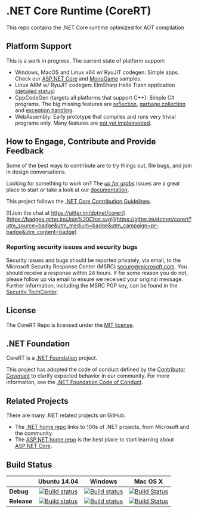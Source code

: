 # .NET Core Runtime (CoreRT)
This repo contains the .NET Core runtime optimized for AOT compilation

## Platform Support

This is a work in progress. The current state of platform support:
- Windows, MacOS and Linux x64 w/ RyuJIT codegen: Simple apps. Check our [ASP.NET Core](samples/WebApi/) and [MonoGame](samples/MonoGame/) samples.
- Linux ARM w/ RyuJIT codegen: ElmSharp Hello Tizen application ([detailed status](https://github.com/dotnet/corert/issues/4856))
- CppCodeGen (targets all platforms that support C++): Simple C# programs. The big missing features are [reflection](https://github.com/dotnet/corert/issues/2035), [garbage collection](https://github.com/dotnet/corert/issues/2033) and [exception handling](https://github.com/dotnet/corert/issues/910).
- WebAssembly: Early prototype that compiles and runs very trivial programs only. Many features are [not yet implemented](https://github.com/dotnet/corert/issues?q=is%3Aissue+is%3Aopen+label%3Aarch-wasm).

## How to Engage, Contribute and Provide Feedback
Some of the best ways to contribute are to try things out, file bugs, and join in design conversations.

Looking for something to work on? The [_up for grabs_](https://github.com/dotnet/corert/labels/up-for-grabs) issues are a great place to start or take a look at our [documentation](Documentation).

This project follows the [.NET Core Contribution Guidelines](https://github.com/dotnet/coreclr/blob/master/Documentation/project-docs/contributing.md).

[![Join the chat at https://gitter.im/dotnet/corert](https://badges.gitter.im/Join%20Chat.svg)](https://gitter.im/dotnet/corert?utm_source=badge&utm_medium=badge&utm_campaign=pr-badge&utm_content=badge)

### Reporting security issues and security bugs

Security issues and bugs should be reported privately, via email, to the
Microsoft Security Response Center (MSRC) <secure@microsoft.com>. You should
receive a response within 24 hours. If for some reason you do not, please follow
up via email to ensure we received your original message. Further information,
including the MSRC PGP key, can be found in the
[Security TechCenter](https://technet.microsoft.com/en-us/security/ff852094.aspx).

## License
The CoreRT Repo is licensed under the [MIT license](https://github.com/dotnet/corert/blob/master/LICENSE.TXT).

## .NET Foundation
CoreRT is a [.NET Foundation](http://www.dotnetfoundation.org/projects) project.

This project has adopted the code of conduct defined by the [Contributor Covenant](http://contributor-covenant.org/) to clarify expected behavior in our community. For more information, see the [.NET Foundation Code of Conduct](http://www.dotnetfoundation.org/code-of-conduct).

## Related Projects
There are many .NET related projects on GitHub.
- The [.NET home repo](https://github.com/Microsoft/dotnet) links to 100s of .NET projects, from Microsoft and the community.
- The [ASP.NET home repo](https://github.com/aspnet/home) is the best place to start learning about [ASP.NET Core](http://www.asp.net).

## Build Status

|         |Ubuntu 14.04 |Windows |Mac OS X |
|---------|:------:|:------:|:------:|
|**Debug**|[![Build status](https://ci.dot.net/job/dotnet_corert/job/master/job/debug_ubuntu/badge/icon)](https://ci.dot.net/job/dotnet_corert/job/master/job/debug_ubuntu/)|[![Build status](https://ci.dot.net/job/dotnet_corert/job/master/job/debug_windows_nt/badge/icon)](https://ci.dot.net/job/dotnet_corert/job/master/job/debug_windows_nt/)|[![Build Status](https://ci.dot.net/job/dotnet_corert/job/master/job/debug_osx10.12/badge/icon)](https://ci.dot.net/job/dotnet_corert/job/master/job/debug_osx10.12/)|
|**Release**|[![Build status](https://ci.dot.net/job/dotnet_corert/job/master/job/release_ubuntu/badge/icon)](https://ci.dot.net/job/dotnet_corert/job/master/job/release_ubuntu/)|[![Build status](https://ci.dot.net/job/dotnet_corert/job/master/job/release_windows_nt/badge/icon)](https://ci.dot.net/job/dotnet_corert/job/master/job/release_windows_nt/)|[![Build Status](https://ci.dot.net/job/dotnet_corert/job/master/job/release_osx10.12/badge/icon)](https://ci.dot.net/job/dotnet_corert/job/master/job/release_osx10.12/)|
